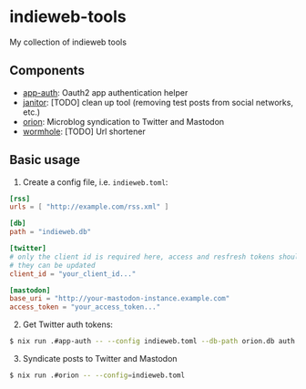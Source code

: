 # indieweb-tools

My collection of indieweb tools

## Components

- [app-auth](app-auth/): Oauth2 app authentication helper
- [janitor](janitor/): [TODO] clean up tool (removing test posts from social networks, etc.)
- [orion](orion/): Microblog syndication to Twitter and Mastodon
- [wormhole](wormhole/): [TODO] Url shortener

## Basic usage

1) Create a config file, i.e. `indieweb.toml`:

```toml
[rss]
urls = [ "http://example.com/rss.xml" ]

[db]
path = "indieweb.db"

[twitter]
# only the client id is required here, access and resfresh tokens should be stored in the db so that
# they can be updated
client_id = "your_client_id..."

[mastodon]
base_uri = "http://your-mastodon-instance.example.com"
access_token = "your_access_token..."
```

2) Get Twitter auth tokens:

```bash
$ nix run .#app-auth -- --config indieweb.toml --db-path orion.db auth twitter
```

3) Syndicate posts to Twitter and Mastodon

```bash
$ nix run .#orion -- --config=indieweb.toml
```
